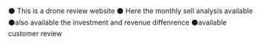 ⚫ This is a drone review website
⚫ Here the monthly sell analysis available
⚫also available the investment and revenue diffenrence
⚫available customer review